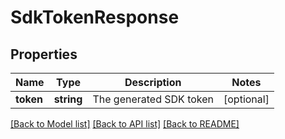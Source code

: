 # SdkTokenResponse

## Properties
Name | Type | Description | Notes
------------ | ------------- | ------------- | -------------
**token** | **string** | The generated SDK token | [optional] 

[[Back to Model list]](../README.md#documentation-for-models) [[Back to API list]](../README.md#documentation-for-api-endpoints) [[Back to README]](../README.md)


